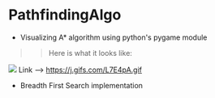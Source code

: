 # PathfindingAlgo

- Visualizing A* algorithm using python's pygame module

>> Here is what it looks like:

![](L7E4pA.gif)
Link --> https://j.gifs.com/L7E4pA.gif



- Breadth First Search implementation 
